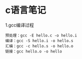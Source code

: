 # c语言笔记

1.gcc编译过程

```
预处理：gcc -E hello.c -o hello.i
编译：gcc -S hello.i -o hello.s
汇编：gcc -c hello.s -o hello.o
链接：gcc hello.o -o hello
```


